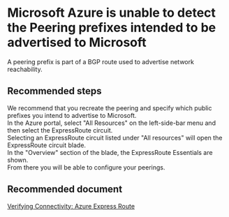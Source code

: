 <properties 
    pageTitle="Customer Public Prefixes Are Not Configured For The Peering"
    description="Customer Public Prefixes Are Not Configured For The Peering"
    infoBubbleText="Customer Public Prefixes Are Not Configured For The Peering.  See details on right."
    service="microsoft.network"
    resource="ExpressRoute"
    authors="KristinaNeyens"
    displayOrder=""
    articleId="ExRCxPubPrefixesNotConfForPeeringDiag"
    selfHelpType="diagnostics"
    supportTopicIds=""
    resourceTags="windows"
    productPesIds="15480"
    cloudEnvironments="public"
 />
# Microsoft Azure is unable to detect the Peering prefixes intended to be advertised to Microsoft
A peering prefix is part of a BGP route used to advertise network reachability.
 
## Recommended steps


We recommend that you recreate the peering and specify which public prefixes you intend to advertise to Microsoft. <br>
In the Azure portal, select "All Resources" on the left-side-bar menu and then select the ExpressRoute circuit. <br>
Selecting an ExpressRoute circuit listed under "All resources" will open the ExpressRoute circuit blade. <br> 
In the "Overview" section of the blade, the ExpressRoute Essentials are shown.  <br>
From there you will be able to configure your peerings.

## Recommended document
[Verifying Connectivity: Azure Express Route](https://docs.microsoft.com/azure/expressroute/expressroute-troubleshooting-expressroute-overview) <br>
